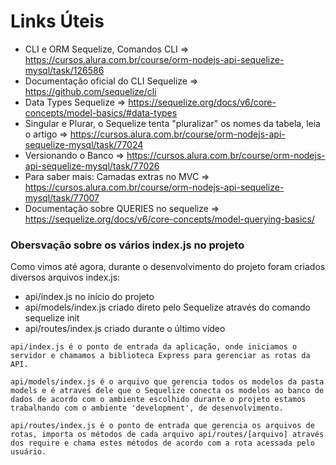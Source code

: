 # Links Úteis

- CLI e ORM Sequelize, Comandos CLI => https://cursos.alura.com.br/course/orm-nodejs-api-sequelize-mysql/task/126586
- Documentação oficial do CLI Sequelize => https://github.com/sequelize/cli
- Data Types Sequelize => https://sequelize.org/docs/v6/core-concepts/model-basics/#data-types
- Singular e Plurar, o Sequelize tenta "pluralizar" os nomes da tabela, leia o artigo => https://cursos.alura.com.br/course/orm-nodejs-api-sequelize-mysql/task/77024
- Versionando o Banco => https://cursos.alura.com.br/course/orm-nodejs-api-sequelize-mysql/task/77026
- Para saber mais: Camadas extras no MVC => https://cursos.alura.com.br/course/orm-nodejs-api-sequelize-mysql/task/77007
- Documentação sobre QUERIES no sequelize => https://sequelize.org/docs/v6/core-concepts/model-querying-basics/

### Obersvação sobre os vários index.js no projeto

Como vimos até agora, durante o desenvolvimento do projeto foram criados diversos arquivos index.js:

- api/index.js no início do projeto
- api/models/index.js criado direto pelo Sequelize através do comando sequelize init
- api/routes/index.js criado durante o último vídeo

```
api/index.js é o ponto de entrada da aplicação, onde iniciamos o servidor e chamamos a biblioteca Express para gerenciar as rotas da API.
```
```
api/models/index.js é o arquivo que gerencia todos os modelos da pasta models e é atraveś dele que o Sequelize conecta os modelos ao banco de dados de acordo com o ambiente escolhido durante o projeto estamos trabalhando com o ambiente 'development', de desenvolvimento.
```
```
api/routes/index.js é o ponto de entrada que gerencia os arquivos de rotas, importa os métodos de cada arquivo api/routes/[arquivo] através dos require e chama estes métodos de acordo com a rota acessada pelo usuário.
```

